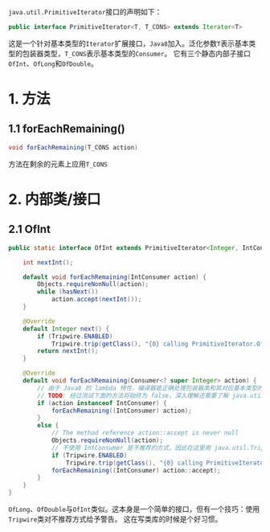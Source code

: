 `java.util.PrimitiveIterator`接口的声明如下：
```java
public interface PrimitiveIterator<T, T_CONS> extends Iterator<T>
```
这是一个针对基本类型的`Iterator`扩展接口，`Java8`加入。泛化参数`T`表示基本类型的包装器类型，`T_CONS`表示基本类型的`Consumer`。
它有三个静态内部子接口`OfInt`、`OfLong`和`OfDouble`。

# 1. 方法

## 1.1 forEachRemaining() 
```java
void forEachRemaining(T_CONS action)
```
方法在剩余的元素上应用`T_CONS`

# 2. 内部类/接口

## 2.1 OfInt
```java
public static interface OfInt extends PrimitiveIterator<Integer, IntConsumer> {

    int nextInt();

    default void forEachRemaining(IntConsumer action) {
        Objects.requireNonNull(action);
        while (hasNext())
            action.accept(nextInt());
    }

    @Override
    default Integer next() {
        if (Tripwire.ENABLED)
            Tripwire.trip(getClass(), "{0} calling PrimitiveIterator.OfInt.nextInt()");
        return nextInt();
    }

    @Override
    default void forEachRemaining(Consumer<? super Integer> action) {
        // 由于 Java8 的 lambda 特性，编译器能正确处理包装器类和其对应基本类型的参数。
        // TODO: 经过测试下面的方法将始终为 false，深入理解还需要了解 java.util.Spliterators
        if (action instanceof IntConsumer) {
            forEachRemaining((IntConsumer) action);
        }
        else {
            // The method reference action::accept is never null
            Objects.requireNonNull(action);
            // 不使用 IntConsumer 是不推荐的方式，因此在这里用 java.util.Tripwire 类发出警告
            if (Tripwire.ENABLED)
                Tripwire.trip(getClass(), "{0} calling PrimitiveIterator.OfInt.forEachRemainingInt(action::accept)");
            forEachRemaining((IntConsumer) action::accept);
        }
    }
}
```
`OfLong`、`OfDouble`与`OfInt`类似。这本身是一个简单的接口，但有一个技巧：使用`Tripwire`类对不推荐方式给予警告。
这在写类库的时候是个好习惯。